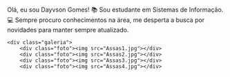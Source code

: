 Olá, eu sou Dayvson Gomes!
📚 Sou estudante em Sistemas de Informação.
💻 Sempre procuro conhecimentos na área, me desperta a busca por novidades para manter sempre atualizado.

<div class="corpo">
    
    <div class="galeria">    
        <div class="foto"><img src="Assas1.jpg"></div>    
        <div class="foto"><img src="Assas2.jpg"></div>	    
        <div class="foto"><img src="Assas3.jpg"></div>	        
        <div class="foto"><img src="Assas4.jpg"></div>
 
   
      

